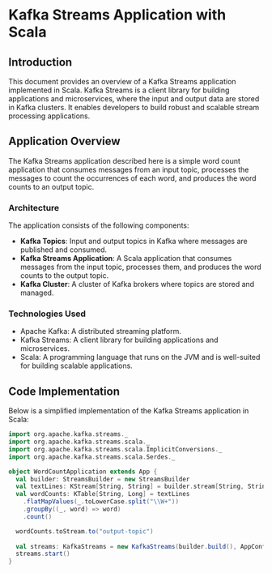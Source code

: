 # Kafka Streams Application with Scala

## Introduction
This document provides an overview of a Kafka Streams application implemented in Scala. Kafka Streams is a client library for building applications and microservices, where the input and output data are stored in Kafka clusters. It enables developers to build robust and scalable stream processing applications.

## Application Overview
The Kafka Streams application described here is a simple word count application that consumes messages from an input topic, processes the messages to count the occurrences of each word, and produces the word counts to an output topic.

### Architecture
The application consists of the following components:
- **Kafka Topics**: Input and output topics in Kafka where messages are published and consumed.
- **Kafka Streams Application**: A Scala application that consumes messages from the input topic, processes them, and produces the word counts to the output topic.
- **Kafka Cluster**: A cluster of Kafka brokers where topics are stored and managed.

### Technologies Used
- Apache Kafka: A distributed streaming platform.
- Kafka Streams: A client library for building applications and microservices.
- Scala: A programming language that runs on the JVM and is well-suited for building scalable applications.

## Code Implementation
Below is a simplified implementation of the Kafka Streams application in Scala:

```scala
import org.apache.kafka.streams._
import org.apache.kafka.streams.scala._
import org.apache.kafka.streams.scala.ImplicitConversions._
import org.apache.kafka.streams.scala.Serdes._

object WordCountApplication extends App {
  val builder: StreamsBuilder = new StreamsBuilder
  val textLines: KStream[String, String] = builder.stream[String, String]("input-topic")
  val wordCounts: KTable[String, Long] = textLines
    .flatMapValues(_.toLowerCase.split("\\W+"))
    .groupBy((_, word) => word)
    .count()

  wordCounts.toStream.to("output-topic")
  
  val streams: KafkaStreams = new KafkaStreams(builder.build(), AppConfig.streamsConfig)
  streams.start()
}
```
